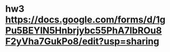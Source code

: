 # hw3 https://docs.google.com/forms/d/1gPu5BEYlN5Hnbrjybc55PhA7lbROu8F2yVha7GukPo8/edit?usp=sharing
